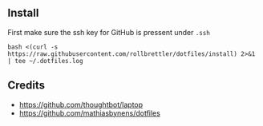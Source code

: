 ## Install

First make sure the ssh key for GitHub is pressent under `.ssh`

```
bash <(curl -s https://raw.githubusercontent.com/rollbrettler/dotfiles/install) 2>&1 | tee ~/.dotfiles.log
```

## Credits
* https://github.com/thoughtbot/laptop
* https://github.com/mathiasbynens/dotfiles
